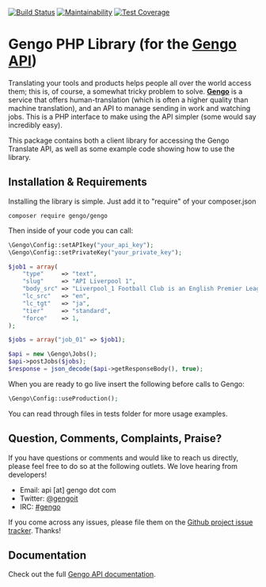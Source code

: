 [![Build Status](https://secure.travis-ci.org/gengo/gengo-php.png?branch=master)](https://travis-ci.org/gengo/gengo-php) [![Maintainability](https://api.codeclimate.com/v1/badges/2e2da0917c71662e619d/maintainability)](https://codeclimate.com/repos/58ad101416506402870032d7/maintainability) [![Test Coverage](https://api.codeclimate.com/v1/badges/2e2da0917c71662e619d/test_coverage)](https://codeclimate.com/repos/58ad101416506402870032d7/test_coverage)

Gengo PHP Library (for the [Gengo API](http://gengo.com/api/))
======================================================================================================================================================
Translating your tools and products helps people all over the world access them; this is, of course, a somewhat tricky problem to solve.
**[Gengo](http://gengo.com/)** is a service that offers human-translation (which is often a higher quality than machine translation), and an API to
manage sending in work and watching jobs. This is a PHP interface to make using the API simpler (some would say incredibly easy).

This package contains both a client library for accessing the Gengo Translate API, as well as some example code showing how to use the library.


Installation & Requirements
------------------------------------------------------------------------------------------------------------------------------------------------------
Installing the library is simple. Just add it to "require" of your composer.json
```
composer require gengo/gengo
```

Then inside of your code you can call:

```php
\Gengo\Config::setAPIkey("your_api_key");
\Gengo\Config::setPrivateKey("your_private_key");

$job1 = array(
    "type"     => "text",
    "slug"     => "API Liverpool 1",
    "body_src" => "Liverpool_1 Football Club is an English Premier League football club based in Liverpool, Merseyside.",
    "lc_src"   => "en",
    "lc_tgt"   => "ja",
    "tier"     => "standard",
    "force"    => 1,
);

$jobs = array("job_01" => $job1);

$api = new \Gengo\Jobs();
$api->postJobs($jobs);
$response = json_decode($api->getResponseBody(), true);
```

When you are ready to go live insert the following before calls to Gengo:

```php
\Gengo\Config::useProduction();
```

You can read through files in tests folder for more usage examples.

Question, Comments, Complaints, Praise?
------------------------------------------------------------------------------------------------------------------------------------------------------
If you have questions or comments and would like to reach us directly, please feel free to do so at the following outlets. We love hearing from
developers!

* Email: api [at] gengo dot com
* Twitter: [@gengoit](https://twitter.com/gengoit)
* IRC: [#gengo](irc://irc.freenode.net/gengo)

If you come across any issues, please file them on the [Github project issue tracker](https://github.com/gengo/gengo-php/issues). Thanks!


Documentation
------------------------------------------------------------------------------------------------------------------------------------------------------
Check out the full [Gengo API documentation](http://developers.gengo.com).
